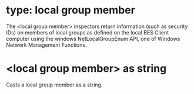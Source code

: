 # type: local group member

The &lt;local group member&gt; inspectors return information (such as security IDs) on members of local groups as defined on the local BES Client computer using the windows NetLocalGroupEnum API, one of Windows Network Management Functions.

# &lt;local group member&gt; as string

Casts a local group member as a string.
